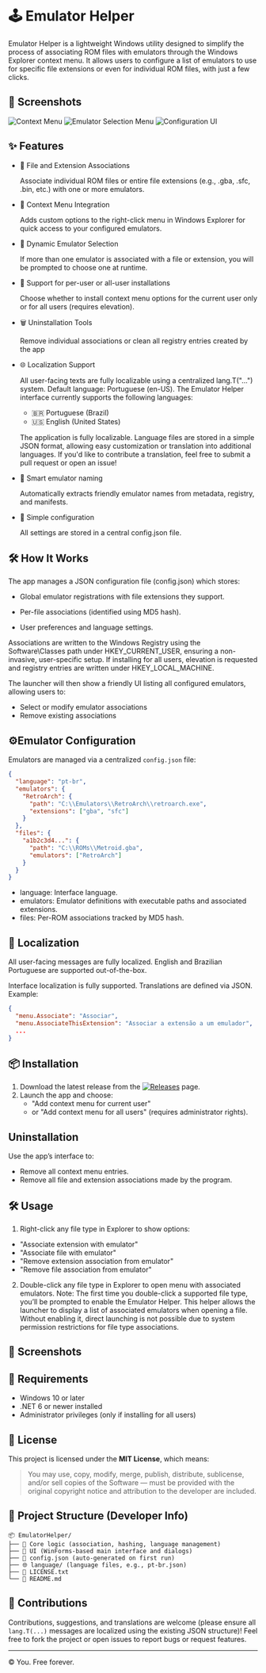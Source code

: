 
# 🕹️ Emulator Helper

Emulator Helper is a lightweight Windows utility designed to simplify the process of associating ROM files with emulators through the Windows Explorer context menu. It allows users to configure a list of emulators to use for specific file extensions or even for individual ROM files, with just a few clicks.

## 📸 Screenshots

![Context Menu](https://raw.githubusercontent.com/ulissesemuman/EmulatorExtensionHelper/master/assets/ContextMenuAssociate.png)
![Emulator Selection Menu](https://raw.githubusercontent.com/ulissesemuman/EmulatorExtensionHelper/master/assets/SelectEmulator.png)
![Configuration UI](https://raw.githubusercontent.com/ulissesemuman/EmulatorExtensionHelper/master/assets/ConfigurationInterface.png)

## ✨ Features

- 🔗 File and Extension Associations

     Associate individual ROM files or entire file extensions (e.g., .gba, .sfc, .bin, etc.) with one or more emulators.
- 📂 Context Menu Integration

     Adds custom options to the right-click menu in Windows Explorer for quick access to your configured emulators.

- 🔄 Dynamic Emulator Selection

     If more than one emulator is associated with a file or extension, you will be prompted to choose one at runtime.
- 👤 Support for per-user or all-user installations

     Choose whether to install context menu options for the current user only or for all users (requires elevation).
- 🗑️ Uninstallation Tools

     Remove individual associations or clean all registry entries created by the app
- 🌐 Localization Support

     All user-facing texts are fully localizable using a centralized lang.T("...") system. Default language: Portuguese (en-US).
     The Emulator Helper interface currently supports the following languages:
     - 🇧🇷 Portuguese (Brazil)
     - 🇺🇸 English (United States)
     
     The application is fully localizable. Language files are stored in a simple JSON format, allowing easy customization or translation into additional languages. If you'd like to contribute a translation, feel free to submit a pull request or open an issue!  
- 🧠 Smart emulator naming

     Automatically extracts friendly emulator names from metadata, registry, and manifests.
- 🔧 Simple configuration

     All settings are stored in a central config.json file.  

## 🛠️ How It Works

The app manages a JSON configuration file (config.json) which stores:

- Global emulator registrations with file extensions they support.

- Per-file associations (identified using MD5 hash).

- User preferences and language settings.

Associations are written to the Windows Registry using the Software\Classes path under HKEY_CURRENT_USER, ensuring a non-invasive, user-specific setup. If installing for all users, elevation is requested and registry entries are written under HKEY_LOCAL_MACHINE.

The launcher will then show a friendly UI listing all configured emulators, allowing users to:

- Select or modify emulator associations
- Remove existing associations

## ⚙️Emulator Configuration

Emulators are managed via a centralized `config.json` file:

```json
{
  "language": "pt-br",
  "emulators": {
    "RetroArch": {
      "path": "C:\\Emulators\\RetroArch\\retroarch.exe",
      "extensions": ["gba", "sfc"]
    }
  },
  "files": {
    "a1b2c3d4...": {
      "path": "C:\\ROMs\\Metroid.gba",
      "emulators": ["RetroArch"]
    }
  }
}
```
- language: Interface language.
- emulators: Emulator definitions with executable paths and associated extensions.
- files: Per-ROM associations tracked by MD5 hash.

## 💬 Localization

All user-facing messages are fully localized. English and Brazilian Portuguese are supported out-of-the-box.

Interface localization is fully supported. Translations are defined via JSON. Example:
```json
{
  "menu.Associate": "Associar",
  "menu.AssociateThisExtension": "Associar a extensão a um emulador",
  ...
}
```

## 📦 Installation

1. Download the latest release from the [![Releases](https://img.shields.io/github/v/release/ulissesemuman/EmulatorExtensionHelper?label=release)](https://github.com/ulissesemuman/EmulatorExtensionHelper/releases) page.
2. Launch the app and choose:
     - "Add context menu for current user"
     - or "Add context menu for all users" (requires administrator rights).

## Uninstallation

Use the app’s interface to:
- Remove all context menu entries.
- Remove all file and extension associations made by the program.
  
## 🛠️ Usage

1. Right-click any file type in Explorer to show options:
- "Associate extension with emulator"
- "Associate file with emulator"
- "Remove extension association from emulator"
- "Remove file association from emulator"

2. Double-click any file type in Explorer to open menu with associated emulators.
Note: The first time you double-click a supported file type, you’ll be prompted to enable the Emulator Helper. This helper allows the launcher to display a list of associated emulators when opening a file. Without enabling it, direct launching is not possible due to system permission restrictions for file type associations.

## 📸 Screenshots

## 🔐 Requirements

- Windows 10 or later
- .NET 6 or newer installed
- Administrator privileges (only if installing for all users)

## 📝 License

This project is licensed under the **MIT License**, which means:
> You may use, copy, modify, merge, publish, distribute, sublicense, and/or sell copies of the Software — must be provided with the original copyright notice and attribution to the developer are included.

## 📁 Project Structure (Developer Info)
```
📦 EmulatorHelper/
├── 🧠 Core logic (association, hashing, language management)
├── 📁 UI (WinForms-based main interface and dialogs)
├── 📄 config.json (auto-generated on first run)
├── 🌐 language/ (language files, e.g., pt-br.json)
├── 📜 LICENSE.txt
└── 📘 README.md
```

## 🤝 Contributions

Contributions, suggestions, and translations are welcome (please ensure all `lang.T(...)` messages are localized using the existing JSON structure)! Feel free to fork the project or open issues to report bugs or request features.

---

© You. Free forever.
